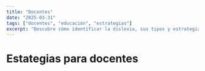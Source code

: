 ```yaml
---
title: "Docentes"
date: "2025-03-31"
tags: ["docentes", "educación", "estrategias"]
excerpt: "Descubre cómo identificar la dislexia, sus tipos y estrategias para apoyar a los niños en el aula y en casa."
---
```


# Estategias para docentes

